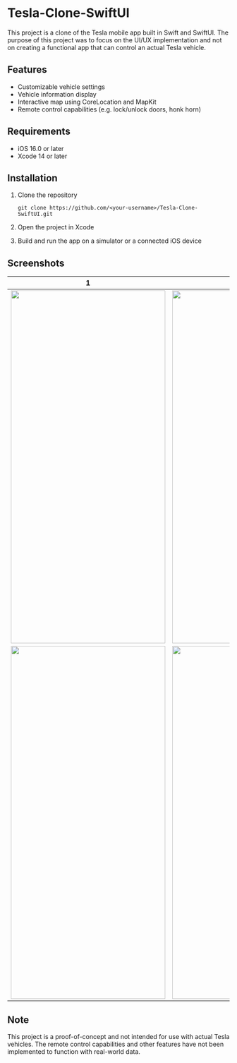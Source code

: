 # Tesla-Clone-SwiftUI

This project is a clone of the Tesla mobile app built in Swift and SwiftUI. The purpose of this project was to focus on the UI/UX implementation and not on creating a functional app that can control an actual Tesla vehicle.

## Features
- Customizable vehicle settings
- Vehicle information display
- Interactive map using CoreLocation and MapKit
- Remote control capabilities (e.g. lock/unlock doors, honk horn)

## Requirements
- iOS 16.0 or later
- Xcode 14 or later

## Installation
1. Clone the repository

      ```git clone https://github.com/<your-username>/Tesla-Clone-SwiftUI.git```

2. Open the project in Xcode
2. Build and run the app on a simulator or a connected iOS device

## Screenshots
1 | 2
--- | ---
<img src="https://user-images.githubusercontent.com/16765940/213946033-9893d93a-0263-4386-85a2-6829d7364b05.png" width="350" height="800"> | <img src="https://user-images.githubusercontent.com/16765940/213946036-233cb31f-18ce-46a8-97dd-a7a2976c0041.png" width="350" height="800">
<img src="https://user-images.githubusercontent.com/16765940/213946037-98f5a3a5-1440-43b3-ae59-bf4e2b28256e.png" width="350" height="800"> | <img src="https://user-images.githubusercontent.com/16765940/213946038-9a48f344-cbf3-4c3a-989f-d24862422813.png" width="350" height="800">  

## Note
This project is a proof-of-concept and not intended for use with actual Tesla vehicles. The remote control capabilities and other features have not been implemented to function with real-world data.
